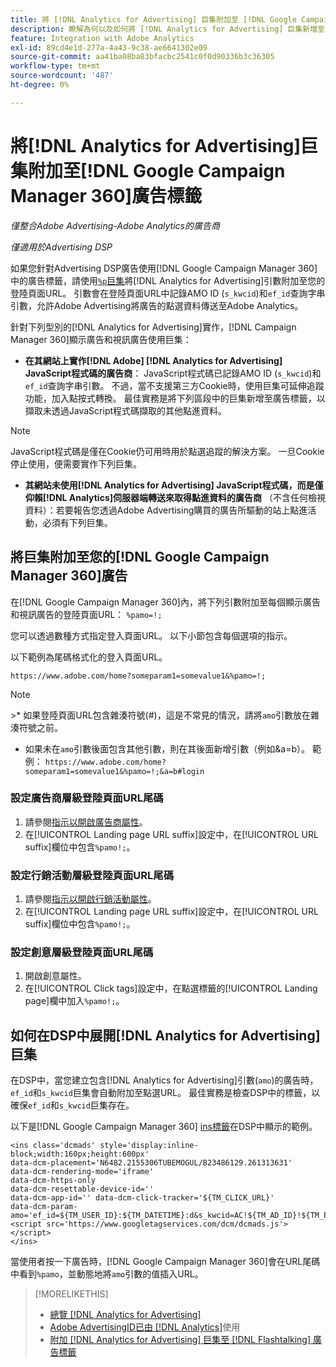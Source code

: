```yaml
---
title: 將 [!DNL Analytics for Advertising] 巨集附加至 [!DNL Google Campaign Manager 360] 廣告標籤
description: 瞭解為何以及如何將 [!DNL Analytics for Advertising] 巨集新增至您的 [!DNL Google Campaign Manager 360] 廣告標籤
feature: Integration with Adobe Analytics
exl-id: 89cd4e1d-277a-4a43-9c38-ae6641302e09
source-git-commit: aa41ba08ba83bfacbc2541c0f0d90336b3c36305
workflow-type: tm+mt
source-wordcount: '487'
ht-degree: 0%

---
```


# 將[!DNL Analytics for Advertising]巨集附加至[!DNL Google Campaign Manager 360]廣告標籤

*僅整合Adobe Advertising-Adobe Analytics的廣告商*

*僅適用於Advertising DSP*

如果您針對Advertising DSP廣告使用[!DNL Google Campaign Manager 360]中的廣告標籤，請使用[`%p`巨集](https://support.google.com/campaignmanager/table/6096962)將[!DNL Analytics for Advertising]引數附加至您的登陸頁面URL。 引數會在登陸頁面URL中記錄AMO ID (`s_kwcid`)和`ef_id`查詢字串引數，允許Adobe Advertising將廣告的點選資料傳送至Adobe Analytics。

針對下列型別的[!DNL Analytics for Advertising]實作，[!DNL Campaign Manager 360]顯示廣告和視訊廣告使用巨集：

* **在其網站上實作[!DNL Adobe] [!DNL Analytics for Advertising] JavaScript程式碼的廣告商**： JavaScript程式碼已記錄AMO ID (`s_kwcid`)和`ef_id`查詢字串引數。 不過，當不支援第三方Cookie時，使用巨集可延伸追蹤功能，加入點按式轉換。 最佳實務是將下列區段中的巨集新增至廣告標籤，以擷取未透過JavaScript程式碼擷取的其他點進資料。

>[!NOTE]
>
>JavaScript程式碼是僅在Cookie仍可用時用於點選追蹤的解決方案。 一旦Cookie停止使用，便需要實作下列巨集。

* **其網站未使用[!DNL Analytics for Advertising] JavaScript程式碼，而是僅仰賴[!DNL Analytics]伺服器端轉送來取得點進資料的廣告商** （不含任何檢視資料）：若要報告您透過Adobe Advertising購買的廣告所驅動的站上點進活動，必須有下列巨集。

## 將巨集附加至您的[!DNL Google Campaign Manager 360]廣告

在[!DNL Google Campaign Manager 360]內，將下列引數附加至每個顯示廣告和視訊廣告的登陸頁面URL： `%pamo=!;`

您可以透過數種方式指定登入頁面URL。 以下小節包含每個選項的指示。

以下範例為尾碼格式化的登入頁面URL。

```
https://www.adobe.com/home?someparam1=somevalue1&%pamo=!;
```

>[!NOTE]
>
>&#x200B;>* 如果登陸頁面URL包含雜湊符號(#)，這是不常見的情況，請將`amo`引數放在雜湊符號之前。
>* 如果未在`amo`引數後面包含其他引數，則在其後面新增引數（例如&amp;a=b）。 範例： `https://www.adobe.com/home?someparam1=somevalue1&%pamo=!;&a=b#login`

### 設定廣告商層級登陸頁面URL尾碼

1. 請參閱[指示以開啟廣告商屬性](https://support.google.com/campaignmanager/answer/2829344)。
1. 在[!UICONTROL Landing page URL suffix]設定中，在[!UICONTROL URL suffix]欄位中包含`%pamo!;`。

### 設定行銷活動層級登陸頁面URL尾碼

1. 請參閱[指示以開啟行銷活動屬性](https://support.google.com/campaignmanager/answer/2838056#set)。
1. 在[!UICONTROL Landing page URL suffix]設定中，在[!UICONTROL URL suffix]欄位中包含`%pamo!;`。

### 設定創意層級登陸頁面URL尾碼

1. 開啟創意屬性。
1. 在[!UICONTROL Click tags]設定中，在點選標籤的[!UICONTROL Landing page]欄中加入`%pamo!;`。

## 如何在DSP中展開[!DNL Analytics for Advertising]巨集

在DSP中，當您建立包含[!DNL Analytics for Advertising]引數(`amo`)的廣告時，`ef_id`和`s_kwcid`巨集會自動附加至點選URL。 最佳實務是檢查DSP中的標籤，以確保`ef_id`和`s_kwcid`巨集存在。

以下是[!DNL Google Campaign Manager 360] [ins標籤](https://support.google.com/campaignmanager/answer/6080468)在DSP中顯示的範例。

```
<ins class='dcmads' style='display:inline-block;width:160px;height:600px'
data-dcm-placement='N6482.2155306TUBEMOGUL/B23486129.261313631'
data-dcm-rendering-mode='iframe'
data-dcm-https-only
data-dcm-resettable-device-id=''
data-dcm-app-id='' data-dcm-click-tracker='${TM_CLICK_URL}'
data-dcm-param-amo='ef_id=${TM_USER_ID}:${TM_DATETIME}:d&s_kwcid=AC!${TM_AD_ID}!${TM_PLACEMENT_ID}'>
<script src='https://www.googletagservices.com/dcm/dcmads.js'></script>
</ins>
```

當使用者按一下廣告時，[!DNL Google Campaign Manager 360]會在URL尾碼中看到`%pamo`，並動態地將`amo`引數的值插入URL。

>[!MORELIKETHIS]
>
>* [總覽 [!DNL Analytics for Advertising]](overview.md)
>* [Adobe AdvertisingID已由 [!DNL Analytics]](/help/integrations/analytics/ids.md)使用
>* [附加 [!DNL Analytics for Advertising] 巨集至 [!DNL Flashtalking] 廣告標籤](macros-flashtalking.md)
